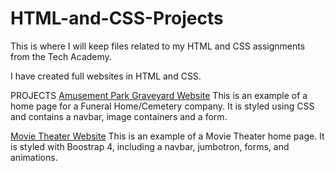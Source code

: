 # HTML-and-CSS-Projects
This is where I will keep files related to my HTML and CSS assignments from the Tech Academy.

I have created full websites in HTML and CSS.

PROJECTS
[Amusement Park Graveyard Website](https://github.com/emilyallen3/HTML-and-CSS-Projects/tree/main/Basic_HTML_and_CSS/Website_Project)
  This is an example of a home page for a Funeral Home/Cemetery company. It is styled using CSS and contains a navbar, image containers and a form.
  
[Movie Theater Website](https://github.com/emilyallen3/HTML-and-CSS-Projects/tree/main/bootstrap4_project)
  This is an example of a Movie Theater home page. It is styled with Boostrap 4, including a navbar, jumbotron, forms, and animations.
